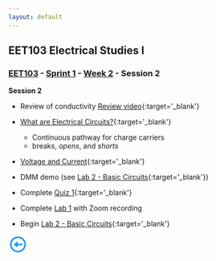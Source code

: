 ```yaml
---
layout: default
---
```


## EET103 Electrical Studies I

### [EET103](../../../) - [Sprint 1](../../) - [Week 2](../) - Session 2

**Session 2**
- Review of conductivity
    [Review video](https://www.allaboutcircuits.com/video-lectures/wire-and-cable/){:target='_blank'}
    
- [What are Electrical Circuits?](https://www.allaboutcircuits.com/textbook/direct-current/chpt-1/electric-circuits/){:target='_blank'}
    - Continuous pathway for charge carriers
    - breaks, *opens*, and *shorts*

- [Voltage and Current](https://www.allaboutcircuits.com/textbook/direct-current/chpt-1/voltage-current/){:target='_blank'} 

- DMM demo (see [Lab 2 - Basic Circuits](../../..//labs/l02_basic_circuit/d){:target='_blank'})

- Complete [Quiz 1](https://forms.office.com/Pages/ResponsePage.aspx?id=7d-nLF6sb0SVV1dHONw2EJ6w58fEsdNChe_qBQ1MBUdUOFlCVDlaNFVFWlJHQ1hWVjJGUzEyWlZBMC4u){:target='_blank'}

- Complete [Lab 1](../../../labs/l01_continuity/) with Zoom recording

- Begin [Lab 2 - Basic Circuits](../../../labs/l02_basic_circuit/){:target='_blank'}

[![back button](../../../back_button.png)](../)